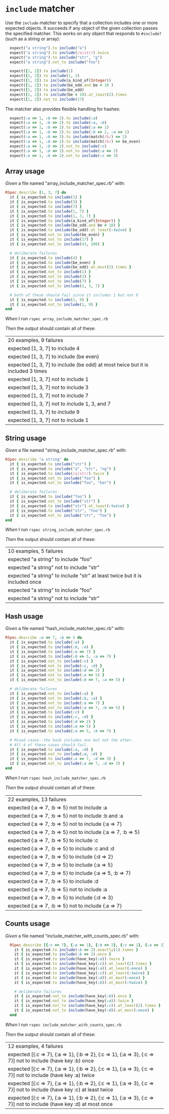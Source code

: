# `include` matcher

Use the `include` matcher to specify that a collection includes one or more expected objects. It succeeds if any object of the given collection passes the specified matcher. This works on any object that responds to `#include?` (such as a string or array):

  ```ruby
    expect("a string").to include("a")
    expect("a string").to include(/a|str/).twice
    expect("a string").to include("str", "g")
    expect("a string").not_to include("foo")

    expect([1, 2]).to include(1)
    expect([1, 2]).to include(1, 2)
    expect([1, 2]).to include(a_kind_of(Integer))
    expect([1, 2]).to include(be_odd.and be < 10 )
    expect([1, 2]).to include(be_odd)
    expect([1, 2]).to include(be < 10).at_least(2).times
    expect([1, 2]).not_to include(17)
  ```

  The matcher also provides flexible handling for hashes:

  ```ruby
    expect(:a => 1, :b => 2).to include(:a)
    expect(:a => 1, :b => 2).to include(:a, :b)
    expect(:a => 1, :b => 2).to include(:a => 1)
    expect(:a => 1, :b => 2).to include(:b => 2, :a => 1)
    expect(:a => 1, :b => 2).to include(match(/b/) => 2)
    expect(:a => 1, :b => 2).to include(match(/b/) => be_even)
    expect(:a => 1, :b => 2).not_to include(:c)
    expect(:a => 1, :b => 2).not_to include(:a => 2)
    expect(:a => 1, :b => 2).not_to include(:c => 3)
  ```

## Array usage

_Given_ a file named "array_include_matcher_spec.rb" with:

```ruby
RSpec.describe [1, 3, 7] do
  it { is_expected.to include(1) }
  it { is_expected.to include(3) }
  it { is_expected.to include(7) }
  it { is_expected.to include(1, 7) }
  it { is_expected.to include(1, 3, 7) }
  it { is_expected.to include(a_kind_of(Integer)) }
  it { is_expected.to include(be_odd.and be < 10) }
  it { is_expected.to include(be_odd).at_least(:twice) }
  it { is_expected.not_to include(be_even) }
  it { is_expected.not_to include(17) }
  it { is_expected.not_to include(43, 100) }

  # deliberate failures
  it { is_expected.to include(4) }
  it { is_expected.to include(be_even) }
  it { is_expected.to include(be_odd).at_most(2).times }
  it { is_expected.not_to include(1) }
  it { is_expected.not_to include(3) }
  it { is_expected.not_to include(7) }
  it { is_expected.not_to include(1, 3, 7) }

  # both of these should fail since it includes 1 but not 9
  it { is_expected.to include(1, 9) }
  it { is_expected.not_to include(1, 9) }
end
```

_When_ I run `rspec array_include_matcher_spec.rb`

_Then_ the output should contain all of these:

|                                                                                 |
|---------------------------------------------------------------------------------|
| 20 examples, 9 failures                                                         |
| expected [1, 3, 7] to include 4                                                 |
| expected [1, 3, 7] to include (be even)                                         |
| expected [1, 3, 7] to include (be odd) at most twice but it is included 3 times |
| expected [1, 3, 7] not to include 1                                             |
| expected [1, 3, 7] not to include 3                                             |
| expected [1, 3, 7] not to include 7                                             |
| expected [1, 3, 7] not to include 1, 3, and 7                                   |
| expected [1, 3, 7] to include 9                                                 |
| expected [1, 3, 7] not to include 1                                             |

## String usage

_Given_ a file named "string_include_matcher_spec.rb" with:

```ruby
RSpec.describe "a string" do
  it { is_expected.to include("str") }
  it { is_expected.to include("a", "str", "ng") }
  it { is_expected.to include(/a|str/).twice }
  it { is_expected.not_to include("foo") }
  it { is_expected.not_to include("foo", "bar") }

  # deliberate failures
  it { is_expected.to include("foo") }
  it { is_expected.not_to include("str") }
  it { is_expected.to include("str").at_least(:twice) }
  it { is_expected.to include("str", "foo") }
  it { is_expected.not_to include("str", "foo") }
end
```

_When_ I run `rspec string_include_matcher_spec.rb`

_Then_ the output should contain all of these:

|                                                                             |
|-----------------------------------------------------------------------------|
| 10 examples, 5 failures                                                     |
| expected "a string" to include "foo"                                        |
| expected "a string" not to include "str"                                    |
| expected "a string" to include "str" at least twice but it is included once |
| expected "a string" to include "foo"                                        |
| expected "a string" not to include "str"                                    |

## Hash usage

_Given_ a file named "hash_include_matcher_spec.rb" with:

```ruby
RSpec.describe :a => 7, :b => 5 do
  it { is_expected.to include(:a) }
  it { is_expected.to include(:b, :a) }
  it { is_expected.to include(:a => 7) }
  it { is_expected.to include(:b => 5, :a => 7) }
  it { is_expected.not_to include(:c) }
  it { is_expected.not_to include(:c, :d) }
  it { is_expected.not_to include(:d => 2) }
  it { is_expected.not_to include(:a => 5) }
  it { is_expected.not_to include(:b => 7, :a => 5) }

  # deliberate failures
  it { is_expected.not_to include(:a) }
  it { is_expected.not_to include(:b, :a) }
  it { is_expected.not_to include(:a => 7) }
  it { is_expected.not_to include(:a => 7, :b => 5) }
  it { is_expected.to include(:c) }
  it { is_expected.to include(:c, :d) }
  it { is_expected.to include(:d => 2) }
  it { is_expected.to include(:a => 5) }
  it { is_expected.to include(:a => 5, :b => 7) }

  # Mixed cases--the hash includes one but not the other.
  # All 4 of these cases should fail.
  it { is_expected.to include(:a, :d) }
  it { is_expected.not_to include(:a, :d) }
  it { is_expected.to include(:a => 7, :d => 3) }
  it { is_expected.not_to include(:a => 7, :d => 3) }
end
```

_When_ I run `rspec hash_include_matcher_spec.rb`

_Then_ the output should contain all of these:

|                                                               |
|---------------------------------------------------------------|
| 22 examples, 13 failures                                      |
| expected {:a => 7, :b => 5} not to include :a                 |
| expected {:a => 7, :b => 5} not to include :b and :a          |
| expected {:a => 7, :b => 5} not to include {:a => 7}          |
| expected {:a => 7, :b => 5} not to include {:a => 7, :b => 5} |
| expected {:a => 7, :b => 5} to include :c                     |
| expected {:a => 7, :b => 5} to include :c and :d              |
| expected {:a => 7, :b => 5} to include {:d => 2}              |
| expected {:a => 7, :b => 5} to include {:a => 5}              |
| expected {:a => 7, :b => 5} to include {:a => 5, :b => 7}     |
| expected {:a => 7, :b => 5} to include :d                     |
| expected {:a => 7, :b => 5} not to include :a                 |
| expected {:a => 7, :b => 5} to include {:d => 3}              |
| expected {:a => 7, :b => 5} not to include {:a => 7}          |

## Counts usage

_Given_ a file named "include_matcher_with_counts_spec.rb" with:

```ruby
  RSpec.describe [{:c => 7}, {:a => 1}, {:b => 2}, {:c => 1}, {:a => 3}, {:c => 7}] do
    it { is_expected.to include(:b => 2).exactly(1).times }
    it { is_expected.to include(:b => 2).once }
    it { is_expected.to include(have_key(:a)).twice }
    it { is_expected.to include(have_key(:c)).at_least(2).times }
    it { is_expected.to include(have_key(:a)).at_least(:once) }
    it { is_expected.to include(have_key(:c)).at_least(:twice) }
    it { is_expected.to include(have_key(:d)).at_most(:once) }
    it { is_expected.to include(have_key(:b)).at_most(:twice) }

    # deliberate failures
    it { is_expected.not_to include(have_key(:b)).once }
    it { is_expected.not_to include(have_key(:a)).twice }
    it { is_expected.not_to include(have_key(:c)).at_least(2).times }
    it { is_expected.not_to include(have_key(:d)).at_most(:once) }
  end
```

_When_ I run `rspec include_matcher_with_counts_spec.rb`

_Then_ the output should contain all of these:

|                                                                                                                         |
|-------------------------------------------------------------------------------------------------------------------------|
| 12 examples, 4 failures                                                                                                 |
| expected [{:c => 7}, {:a => 1}, {:b => 2}, {:c => 1}, {:a => 3}, {:c => 7}] not to include (have key :b) once           |
| expected [{:c => 7}, {:a => 1}, {:b => 2}, {:c => 1}, {:a => 3}, {:c => 7}] not to include (have key :a) twice          |
| expected [{:c => 7}, {:a => 1}, {:b => 2}, {:c => 1}, {:a => 3}, {:c => 7}] not to include (have key :c) at least twice |
| expected [{:c => 7}, {:a => 1}, {:b => 2}, {:c => 1}, {:a => 3}, {:c => 7}] not to include (have key :d) at most once   |
